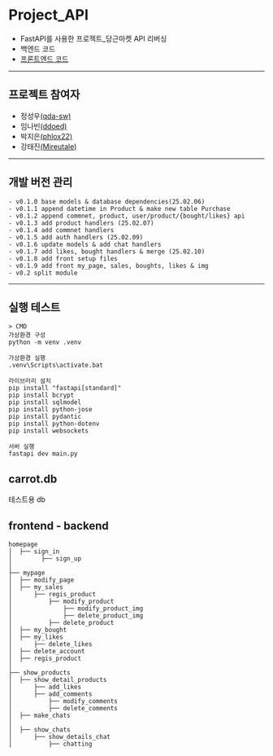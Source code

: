 # Project_API
- FastAPI를 사용한 프로젝트_당근마켓 API 리버싱
- 백엔드 코드
- [프론트엔드 코드](https://github.com/ddoed/Project_API-front)
---
## 프로젝트 참여자
- 정성우[(qda-sw)](https://github.com/qda-sw)
- 임나빈[(ddoed)](https://github.com/ddoed)
- 박지은[(phlox22)](https://github.com/phlox22)
- 강태진[(Mireutale)](https://github.com/Mireutale)
---
## 개발 버전 관리
```
- v0.1.0 base models & database dependencies(25.02.06)
- v0.1.1 append datetime in Product & make new table Purchase
- v0.1.2 append commnet, product, user/product/{bought/likes} api
- v0.1.3 add product handlers (25.02.07)
- v0.1.4 add commnet handlers
- v0.1.5 add auth handlers (25.02.09)
- v0.1.6 update models & add chat handlers
- v0.1.7 add likes, bought handlers & merge (25.02.10)
- v0.1.8 add front setup files
- v0.1.9 add front my_page, sales, boughts, likes & img
- v0.2 split module
```
---
## 실행 테스트
```
> CMD
가상환경 구성
python -m venv .venv

가상환경 실행
.venv\Scripts\activate.bat

라이브러리 설치
pip install "fastapi[standard]"
pip install bcrypt
pip install sqlmodel
pip install python-jose
pip install pydantic
pip install python-dotenv
pip install websockets

서버 실행
fastapi dev main.py
```

## carrot.db
테스트용 db

## frontend - backend
```
homepage
│  ├── sign_in
│        ├── sign_up
│
├── mypage
│  ├── modify_page
│  ├── my_sales
│      ├── regis_product
│          ├── modify_product
│              ├── modify_product_img
│              ├── delete_product_img
│          ├── delete_product
│  ├── my_bought
│  ├── my_likes
│      ├── delete_likes
│  ├── delete_account
│  ├── regis_product
│
├── show_products
│  ├── show_detail_products
│      ├── add_likes
│      ├── add_comments
│          ├── modify_comments
│          ├── delete_comments
│  ├── make_chats
│
│  ├── show_chats
│      ├── show_details_chat
│          ├── chatting




```
